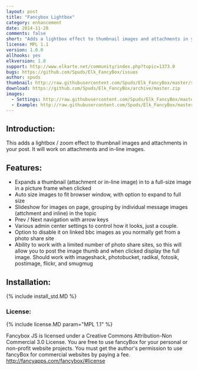 ```yaml
---
layout: post
title: "Fancybox Lightbox"
category: enhancement
date: 2014-11-28
comments: false
short: "Adds a lightbox effect to thumbnail images and attachments in your post"
license: MPL 1.1
version: 1.0.0
allhooks: yes
elkversion: 1.0
support: http://www.elkarte.net/community/index.php?topic=1373.0
bugs: https://github.com/Spuds/Elk_FancyBox/issues
author: spuds
thumbnail: http://raw.githubusercontent.com/Spuds/Elk_FancyBox/master/sample_images/fb_image.jpg
download: https://github.com/Spuds/Elk_FancyBox/archive/master.zip
images:
  - Settings: http://raw.githubusercontent.com/Spuds/Elk_FancyBox/master/sample_images/fb_settings.jpg
  - Example: http://raw.githubusercontent.com/Spuds/Elk_FancyBox/master/sample_images/fb_image.jpg
---
```


## Introduction:
This adds a lightbox / zoom effect to thumbnail images and attachments in your post.  It will work on attachments and in-line images.

## Features:
-  Expands a thumbnail (attachment or in-line image) in to a full-size image in a picture frame when clicked
-  Auto size images to fit browser window, with option to expand to full size
-  Slideshow for images on page, grouping by individual message images (attchment and inline) in the topic
-  Prev / Next navigation with arrow keys
-  Various admin center settings to control how it looks, just a couple.
-  Option to disable it on linked bbc images as you normally get from a photo share site
-  Ability to work with a limited number of photo share sites, so this will allow you to post the image thumb and when clicked display the full image.  Should work with imageshack,  photobucket, radikal, fotosik, postimage, flickr, and smugmug

## Installation:
{% include install_std.MD %}

### License:
{% include license.MD param="MPL 1.1" %}

Fancybox JS is licensed under a Creative Commons Attribution-Non Commercial 3.0 License. You are free to use fancyBox for your personal or non-profit website projects. You must get the author's permission to use fancyBox for commercial websites by paying a fee. http://fancyapps.com/fancybox/#license
